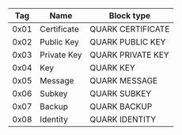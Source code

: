 | Tag  | Name        | Block type        |
|------|-------------|-------------------|
| 0x01 | Certificate | QUARK CERTIFICATE |
| 0x02 | Public Key  | QUARK PUBLIC KEY  |
| 0x03 | Private Key | QUARK PRIVATE KEY |
| 0x04 | Key         | QUARK KEY         |
| 0x05 | Message     | QUARK MESSAGE     |
| 0x06 | Subkey      | QUARK SUBKEY      |
| 0x07 | Backup      | QUARK BACKUP      |
| 0x08 | Identity    | QUARK IDENTITY    |